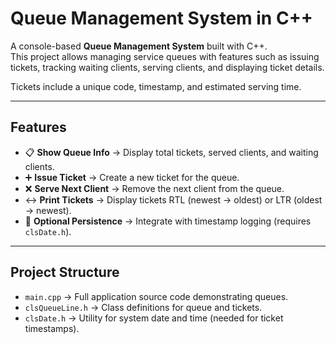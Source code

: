 # Queue Management System in C++

A console-based **Queue Management System** built with C++.  
This project allows managing service queues with features such as issuing tickets, tracking waiting clients, serving clients, and displaying ticket details.

Tickets include a unique code, timestamp, and estimated serving time.

---

## Features
- 📋 **Show Queue Info** → Display total tickets, served clients, and waiting clients.  
- ➕ **Issue Ticket** → Create a new ticket for the queue.  
- ❌ **Serve Next Client** → Remove the next client from the queue.  
- ↔️ **Print Tickets** → Display tickets RTL (newest → oldest) or LTR (oldest → newest).  
- 💾 **Optional Persistence** → Integrate with timestamp logging (requires `clsDate.h`).

---

## Project Structure
- `main.cpp` → Full application source code demonstrating queues.  
- `clsQueueLine.h` → Class definitions for queue and tickets.  
- `clsDate.h` → Utility for system date and time (needed for ticket timestamps).
